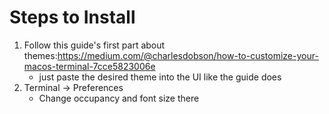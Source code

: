 # Steps to Install
1. Follow this guide's first part about themes:https://medium.com/@charlesdobson/how-to-customize-your-macos-terminal-7cce5823006e
    - just paste the desired theme into the UI like the guide does
2. Terminal -> Preferences
    - Change occupancy and font size there
